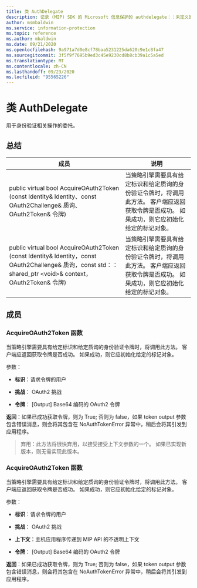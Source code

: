 ```yaml
---
title: 类 AuthDelegate
description: 记录 (MIP) SDK 的 Microsoft 信息保护的 authdelegate：：未定义的类。
author: msmbaldwin
ms.service: information-protection
ms.topic: reference
ms.author: mbaldwin
ms.date: 09/21/2020
ms.openlocfilehash: 9a971a7d0e8cf78baa5231225da620c9e1c8fa47
ms.sourcegitcommit: 3f5f9f7695b9ed3c45e9230cd8b8cb39a1c5a5ed
ms.translationtype: MT
ms.contentlocale: zh-CN
ms.lasthandoff: 09/23/2020
ms.locfileid: "95565226"
---
```

# <a name="class-authdelegate"></a>类 AuthDelegate 
用于身份验证相关操作的委托。
  
## <a name="summary"></a>总结
 成员                        | 说明                                
--------------------------------|---------------------------------------------
public virtual bool AcquireOAuth2Token (const Identity& Identity、const OAuth2Challenge& 质询、OAuth2Token& 令牌)   |  当策略引擎需要具有给定标识和给定质询的身份验证令牌时，将调用此方法。 客户端应返回获取令牌是否成功。 如果成功，则它应初始化给定的标记对象。
public virtual bool AcquireOAuth2Token (const Identity& Identity，const OAuth2Challenge& 质询，const std：： shared_ptr \<void\>& context，OAuth2Token& 令牌)   |  当策略引擎需要具有给定标识和给定质询的身份验证令牌时，将调用此方法。 客户端应返回获取令牌是否成功。 如果成功，则它应初始化给定的标记对象。
  
## <a name="members"></a>成员
  
### <a name="acquireoauth2token-function"></a>AcquireOAuth2Token 函数
当策略引擎需要具有给定标识和给定质询的身份验证令牌时，将调用此方法。 客户端应返回获取令牌是否成功。 如果成功，则它应初始化给定的标记对象。

参数：  
* **标识**：请求令牌的用户 


* **挑战**： OAuth2 挑战 


* **令牌**： [Output] Base64 编码的 OAuth2 令牌



  
**返回**：如果已成功获取令牌，则为 True; 否则为 false，如果 token output 参数包含错误消息，则会将其包含在 NoAuthTokenError 异常中，稍后会将其引发到应用程序。
> 弃用：此方法将很快弃用，以接受接受上下文参数的一个。 如果已实现新版本，则无需实现此版本。
  
### <a name="acquireoauth2token-function"></a>AcquireOAuth2Token 函数
当策略引擎需要具有给定标识和给定质询的身份验证令牌时，将调用此方法。 客户端应返回获取令牌是否成功。 如果成功，则它应初始化给定的标记对象。

参数：  
* **标识**：请求令牌的用户 


* **挑战**： OAuth2 挑战 


* **上下文**：主机应用程序传递到 MIP API 的不透明上下文 


* **令牌**： [Output] Base64 编码的 OAuth2 令牌



  
**返回**：如果已成功获取令牌，则为 True; 否则为 false，如果 token output 参数包含错误消息，则会将其包含在 NoAuthTokenError 异常中，稍后会将其引发到应用程序。